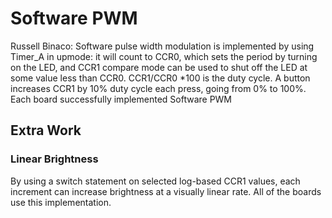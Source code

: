 # Software PWM
Russell Binaco:
Software pulse width modulation is implemented by using Timer_A in upmode: it will count to CCR0, which sets the period by turning on the LED, and CCR1 compare mode can be used to shut off the LED at some value less than CCR0. CCR1/CCR0 *100 is the duty cycle.
A button increases CCR1 by 10% duty cycle each press, going from 0% to 100%.
Each board successfully implemented Software PWM

## Extra Work
### Linear Brightness
By using a switch statement on selected log-based CCR1 values, each increment can increase brightness at a visually linear rate.
All of the boards use this implementation.